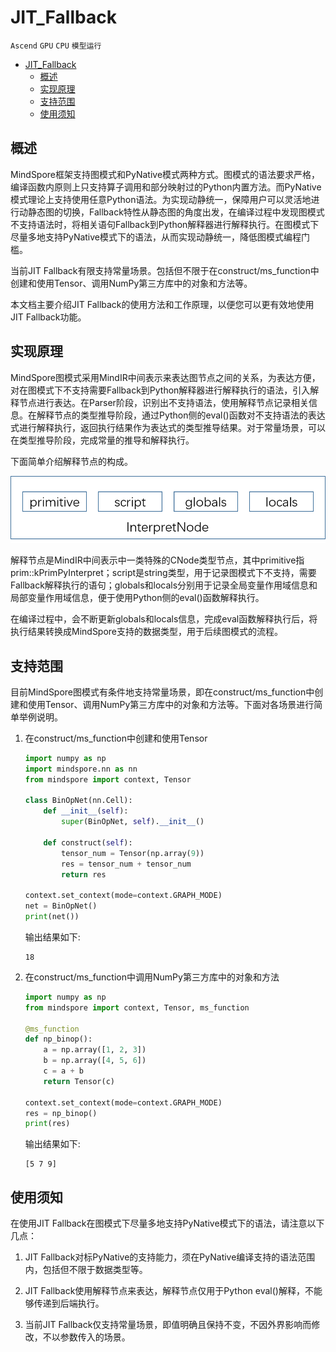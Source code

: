 # JIT_Fallback

`Ascend` `GPU` `CPU` `模型运行`

<!-- TOC -->

- [JIT_Fallback](#JIT_Fallback)
    - [概述](#概述)
    - [实现原理](#实现原理)
    - [支持范围](#支持范围)
    - [使用须知](#使用须知)

<!-- /TOC -->

## 概述

MindSpore框架支持图模式和PyNative模式两种方式。图模式的语法要求严格，编译函数内原则上只支持算子调用和部分映射过的Python内置方法。而PyNative模式理论上支持使用任意Python语法。为实现动静统一，保障用户可以灵活地进行动静态图的切换，Fallback特性从静态图的角度出发，在编译过程中发现图模式不支持语法时，将相关语句Fallback到Python解释器进行解释执行。在图模式下尽量多地支持PyNative模式下的语法，从而实现动静统一，降低图模式编程门槛。

当前JIT Fallback有限支持常量场景。包括但不限于在construct/ms_function中创建和使用Tensor、调用NumPy第三方库中的对象和方法等。

本文档主要介绍JIT Fallback的使用方法和工作原理，以便您可以更有效地使用JIT Fallback功能。

## 实现原理

MindSpore图模式采用MindIR中间表示来表达图节点之间的关系，为表达方便，对在图模式下不支持需要Fallback到Python解释器进行解释执行的语法，引入解释节点进行表达。在Parser阶段，识别出不支持语法，使用解释节点记录相关信息。在解释节点的类型推导阶段，通过Python侧的eval()函数对不支持语法的表达式进行解释执行，返回执行结果作为表达式的类型推导结果。对于常量场景，可以在类型推导阶段，完成常量的推导和解释执行。

下面简单介绍解释节点的构成。

![interpretnode](./design/images/interpretnode.png)

解释节点是MindIR中间表示中一类特殊的CNode类型节点，其中primitive指prim::kPrimPyInterpret；script是string类型，用于记录图模式下不支持，需要Fallback解释执行的语句；globals和locals分别用于记录全局变量作用域信息和局部变量作用域信息，便于使用Python侧的eval()函数解释执行。

在编译过程中，会不断更新globals和locals信息，完成eval函数解释执行后，将执行结果转换成MindSpore支持的数据类型，用于后续图模式的流程。

## 支持范围

目前MindSpore图模式有条件地支持常量场景，即在construct/ms_function中创建和使用Tensor、调用NumPy第三方库中的对象和方法等。下面对各场景进行简单举例说明。

1. 在construct/ms_function中创建和使用Tensor

    ```python
    import numpy as np
    import mindspore.nn as nn
    from mindspore import context, Tensor

    class BinOpNet(nn.Cell):
        def __init__(self):
            super(BinOpNet, self).__init__()

        def construct(self):
            tensor_num = Tensor(np.array(9))
            res = tensor_num + tensor_num
            return res

    context.set_context(mode=context.GRAPH_MODE)
    net = BinOpNet()
    print(net())
    ```

    输出结果如下:

    ```text
    18
    ```

2. 在construct/ms_function中调用NumPy第三方库中的对象和方法

    ```python
    import numpy as np
    from mindspore import context, Tensor, ms_function

    @ms_function
    def np_binop():
        a = np.array([1, 2, 3])
        b = np.array([4, 5, 6])
        c = a + b
        return Tensor(c)

    context.set_context(mode=context.GRAPH_MODE)
    res = np_binop()
    print(res)
    ```

    输出结果如下:

    ```text
    [5 7 9]
    ```

## 使用须知

在使用JIT Fallback在图模式下尽量多地支持PyNative模式下的语法，请注意以下几点：

1. JIT Fallback对标PyNative的支持能力，须在PyNative编译支持的语法范围内，包括但不限于数据类型等。

2. JIT Fallback使用解释节点来表达，解释节点仅用于Python eval()解释，不能够传递到后端执行。

3. 当前JIT Fallback仅支持常量场景，即值明确且保持不变，不因外界影响而修改，不以参数传入的场景。
